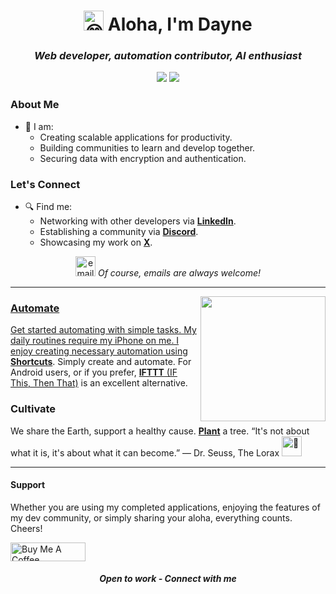 <h1 align="center"><img src="https://fonts.gstatic.com/s/e/notoemoji/latest/1f604/512.gif" alt="😄" width="32" height="32"> Aloha, I'm Dayne</h1>

<h3 align="center">
  <i>
    Web developer, automation contributor, AI enthusiast
  </i>
</h3>

<p align="center">
<a href="https://daylo.dev/"><img src="https://img.shields.io/badge/daylo.dev-0A0A0A?style=for-the-badge&logo=dev.to&logoColor=white"></a>
<a href="https://github.com/DayneLalmond"><img src="https://komarev.com/ghpvc/?username=DayneLalmond&color=lightgrey&style=for-the-badge&label=Profile+Views"></a>
</p>

<p align="center">
<!-- <a href="https://join.slack.com/t/ssg-qxn8446/shared_invite/zt-2bn12k14l-4OezGpeteJ9up9HjbU3Pdw"><img src="https://readme-typing-svg.herokuapp.com?lines=Join+my+slack+study+group!+💭;Develop+with+the+community!;Study+sessions+now+available!;&center=true&width=400&height=40&duration=2400"></a> -->
</p>

### About Me
- 🔭 I am:
  - Creating scalable applications for productivity.
  - Building communities to learn and develop together.
  - Securing data with encryption and authentication.

### Let's Connect
- 🔍 Find me:
  - Networking with other developers via <a href="https://www.linkedin.com/in/dayne-lalmond/">**LinkedIn**</a>.
  - Establishing a community via <a href="https://join.slack.com/t/ssg-qxn8446/shared_invite/zt-2bn12k14l-4OezGpeteJ9up9HjbU3Pdw">**Discord**</a>.
  - Showcasing my work on <a href="https://x.com/daylodev">**X**</a>.

<p align="center">
<a href="mailto:daylosocial@gmail.com" target='_blank'><img src="https://i.postimg.cc/tgdrBvfH/email.png" border="0" alt="email" width="32px"/></a>
  <i>
    Of course, emails are always welcome!
  </i>
</p>

----

<p align="center">
  <a href="https://github.com/DayneLalmond">
    <img align="right"  height="200px" src="https://github-readme-stats.vercel.app/api?username=DayneLalmond&show_icons=true&hide_border=true&title_color=dedee0&amp&icon_color=f96e46&amp&text_color=dedee0&amp&bg_color=0d1117&count_private=true&include_all_commits=false"/>
</p>

### Automate
Get started automating with simple tasks. My daily routines require my iPhone on me. I enjoy creating necessary automation using <a href="https://support.apple.com/guide/shortcuts/welcome/ios" target="_blank">**Shortcuts**</a>. Simply create and automate. For Android users, or if you prefer, <a href="https://ifttt.com" target="_blank">**IFTTT** (IF This, Then That)</a> is an excellent alternative.

### Cultivate 
We share the Earth, support a healthy cause. <a href="http://onetreeplanted.refr.cc/daynel" target="_blank">**Plant**</a> a tree. “It's not about what it is, it's about what it can become.”
― Dr. Seuss, The Lorax <img src="https://fonts.gstatic.com/s/e/notoemoji/latest/1f331/512.gif" alt="🌱" width="32" height="32">

----

#### Support
Whether you are using my completed applications, enjoying the features of my dev community, or simply sharing your aloha, everything counts. Cheers!

<a href="https://www.buymeacoffee.com/daylo" target="_blank"><img src="https://cdn.buymeacoffee.com/buttons/default-black.png" alt="Buy Me A Coffee" height="30" width="120"></a>

<h4 align="center">
  <i>
     Open to work - Connect with me
  </i>
</h4>

